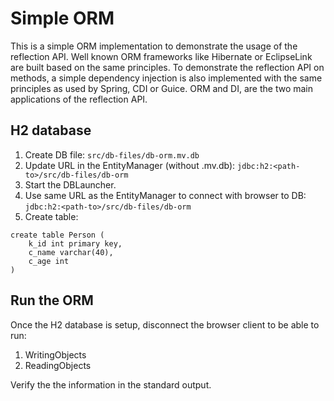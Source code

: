 # Simple ORM
This is a simple ORM implementation to demonstrate the usage of the reflection API.
Well known ORM frameworks like Hibernate or EclipseLink are built based on the same principles.
To demonstrate the reflection API on methods, a simple dependency injection is also implemented with the same principles as used by Spring, CDI or Guice.
ORM and DI, are the two main applications of the reflection API.

## H2 database
1. Create DB file: `src/db-files/db-orm.mv.db`
1. Update URL in the EntityManager (without .mv.db): `jdbc:h2:<path-to>/src/db-files/db-orm`
1. Start the DBLauncher.
1. Use same URL as the EntityManager to connect with browser to DB: `jdbc:h2:<path-to>/src/db-files/db-orm`
1. Create table:
```
create table Person (
    k_id int primary key,
    c_name varchar(40),
    c_age int
)
```

## Run the ORM
Once the H2 database is setup, disconnect the browser client to be able to run:
1. WritingObjects
1. ReadingObjects

Verify the the information in the standard output.
